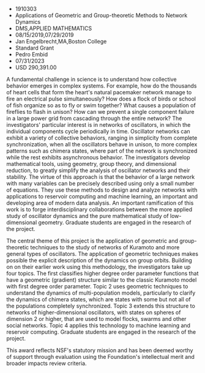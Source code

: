 
* 1910303
* Applications of Geometric and Group-theoretic Methods to Network Dynamics
* DMS,APPLIED MATHEMATICS
* 08/15/2019,07/29/2019
* Jan Engelbrecht,MA,Boston College
* Standard Grant
* Pedro Embid
* 07/31/2023
* USD 290,391.00

A fundamental challenge in science is to understand how collective behavior
emerges in complex systems. For example, how do the thousands of heart cells
that form the heart's natural pacemaker network manage to fire an electrical
pulse simultaneously? How does a flock of birds or school of fish organize so as
to fly or swim together? What causes a population of fireflies to flash in
unison? How can we prevent a single component failure in a large power grid from
cascading through the entire network? The investigators' particular interest is
in networks of oscillators, in which the individual components cycle
periodically in time. Oscillator networks can exhibit a variety of collective
behaviors, ranging in simplicity from complete synchronization, when all the
oscillators behave in unison, to more complex patterns such as chimera states,
where part of the network is synchronized while the rest exhibits asynchronous
behavior. The investigators develop mathematical tools, using geometry, group
theory, and dimensional reduction, to greatly simplify the analysis of
oscillator networks and their stability. The virtue of this approach is that the
behavior of a large network with many variables can be precisely described using
only a small number of equations. They use these methods to design and analyze
networks with applications to reservoir computing and machine learning, an
important and developing area of modern data analysis. An important ramification
of this work is to forge interdisciplinary collaborations between the more
applied study of oscillator dynamics and the pure mathematical study of low-
dimensional geometry. Graduate students are engaged in the research of the
project.

The central theme of this project is the application of geometric and group-
theoretic techniques to the study of networks of Kuramoto and more general types
of oscillators. The application of geometric techniques makes possible the
explicit description of the dynamics on group orbits. Building on on their
earlier work using this methodology, the investigators take up four topics. The
first classifies higher degree order parameter functions that have a geometric
(gradient) structure similar to the classic Kuramoto model with first degree
order parameter. Topic 2 uses geometric techniques to understand the dynamics of
multi-population models, particularly to clarify the dynamics of chimera states,
which are states with some but not all of the populations completely
synchronized. Topic 3 extends this structure to networks of higher-dimensional
oscillators, with states on spheres of dimension 2 or higher, that are used to
model flocks, swarms and other social networks. Topic 4 applies this technology
to machine learning and reservoir computing. Graduate students are engaged in
the research of the project.

This award reflects NSF's statutory mission and has been deemed worthy of
support through evaluation using the Foundation's intellectual merit and broader
impacts review criteria.
